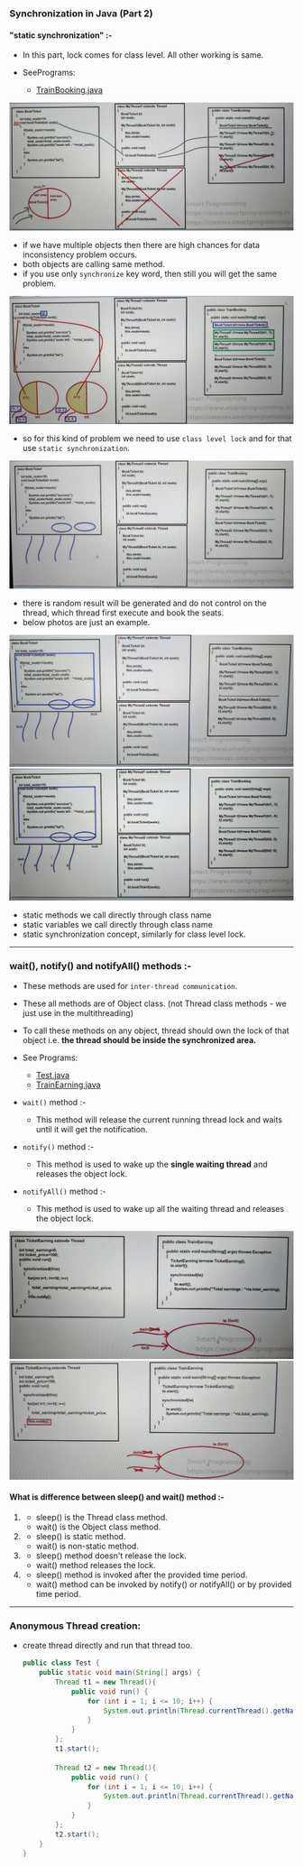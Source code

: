 ### Synchronization in Java (Part 2)

#### "static synchronization" :-
- In this part, lock comes for class level. All other working is same.

- SeePrograms:
  - [TrainBooking.java](_8_Synchronization_2%2FMultithreadingDemo7%2FTrainBooking.java)


![ProgramExplain1.jpg](_8_Synchronization_2/images/ProgramExplain1.jpg)

- if we have multiple objects then there are high chances for data inconsistency problem occurs.
- both objects are calling same method.
- if you use only `synchronize` key word, then still you will get the same problem.

![ProgramExplain2.jpg](_8_Synchronization_2/images/ProgramExplain2.jpg)

- so for this kind of problem we need to use `class level lock` and for that use `static synchronization`.

![ProgramExplain3.png](_8_Synchronization_2/images/ProgramExplain3.png)
- there is random result will be generated and do not control on the thread, which thread first execute and book the seats.
- below photos are just an example.

![ProgramExplain4.png](_8_Synchronization_2/images/ProgramExplain4.png)
![ProgramExplain5.png](_8_Synchronization_2/images/ProgramExplain5.png)

- static methods we call directly through class name 
- static variables we call directly through class name 
- static synchronization concept, similarly for class level lock. 

---

### wait(), notify() and notifyAll() methods :-
- These methods are used for `inter-thread communication`.
- These all methods are of Object class. (not Thread class methods - we just use in the multithreading)
- To call these methods on any object, thread should own the lock of that object i.e. **the thread should be inside the synchronized area.**


- See Programs:
  - [Test.java](_7_Synchronization_1%2FMultithreadingDemo6%2FTest.java)
  - [TrainEarning.java](_8_Synchronization_2%2FMultithreadingDemo7%2FTrainEarning.java)

- `wait()` method :-
  - This method will release the current running thread lock and waits until it will get the notification.


- `notify()` method :-
  - This method is used to wake up the **single waiting thread** and releases the object lock.


- `notifyAll()` method :-
  - This method is used to wake up all the waiting thread and releases the object lock.


![ProgramExplain6.png](_8_Synchronization_2/images/ProgramExplain6.png)
![ProgramExplain7.png](_8_Synchronization_2/images/ProgramExplain7.png)


#### What is difference between sleep() and wait() method :-
1. 
   - sleep() is the Thread class method.
   - wait() is the Object class method.


2. 
   - sleep() is static method.
   - wait() is non-static method.


3. 
   - sleep() method doesn't release the lock.
   - wait() method releases the lock.


4. 
   - sleep() method is invoked after the provided time period.
   - wait() method can be invoked by notify() or notifyAll() or by provided time period.


---

### Anonymous Thread creation:

- create thread directly and run that thread too.

    ```java
    public class Test {
        public static void main(String[] args) {
            Thread t1 = new Thread(){
                public void run() {
                    for (int i = 1; i <= 10; i++) {
                        System.out.println(Thread.currentThread().getName() + " : " + i);
                    }
                }
            };
            t1.start();
    
            Thread t2 = new Thread(){
                public void run() {
                    for (int i = 1; i <= 10; i++) {
                        System.out.println(Thread.currentThread().getName() + " : " + i);
                    }
                }
            };
            t2.start();
        }
    }
    
    ```